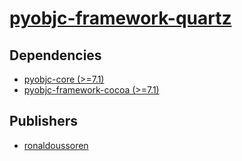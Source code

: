 # [pyobjc-framework-quartz](https://pypi.org/project/pyobjc-framework-quartz)

## Dependencies
- [pyobjc-core (>=7.1)](packages/p/pyobjc-core.md)
- [pyobjc-framework-cocoa (>=7.1)](packages/p/pyobjc-framework-cocoa.md)



## Publishers
- [ronaldoussoren](https://pypi.org/user/ronaldoussoren)

